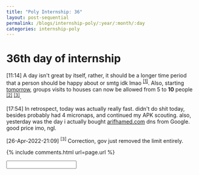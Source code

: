 ```yaml
---
title: "Poly Internship: 36"
layout: post-sequential
permalink: /blogs/internship-poly/:year/:month/:day
categories: internship-poly
---
```

# 36th day of internship

<span class="timestamp">[11:14]</span> A day isn't great by itself, rather, it should be a longer time period that a person should be happy about or smtg idk lmao <sup><a href="#1">[1]</a></sup>. Also, starting [tomorrow](https://arifhamed.com/blogs/internship-poly/2022/04/26), groups visits to houses can now be allowed from 5 to **10** people <sup><a href="#2">[2]</a></sup> <sup><a href="#3">[3]</a></sup>.

<span class="timestamp">[17:54]</span> In retrospect, today was actually really fast. didn't do shit today, besides probably had 4 micronaps, and continued my APK scouting. also, yesterday was the day i actually bought [arifhamed.com](arifhamed.com) dns from Google. good price imo, ngl.

<span class="timestamp">[26-Apr-2022-21:09]</span> <sup id="#3">[3]</sup> Correction, gov just removed the limit entirely.

{% include comments.html url=page.url %}

<input id="password-input" type="password" class="text-secret" onkeyup="unlock()">

<span class="disable-selection" id="truth" style="display:none;"><sup id="1">[1]</sup> God's love won me again, and oh how I missed it! Yesterday during altar call, I saw everyone wanting for more. Matthew 7:7. On hindsight, I think I should've went too, but even on the gallery I saw people being with other people, and caring for them. As I looked, I realized that perhaps maybe this world isn't full of cold-hearted people after all, let alone this community. This is a community where I can truly be myself. i can feel His love. <br><br><sup id="2">[2]</sup> OH YES LORD!! Don't get me wrong, <span class="disable-selection" ondblclick="this.innerHTML='Elliot'">&lt;<b>REDACTED</b>&gt;</span>'s house and family are nice and all, but going home after hg is pain. The other houses are signifantly better to traverse home. Now, I get to see the entire cell group again AS ONE 🥳. </span>